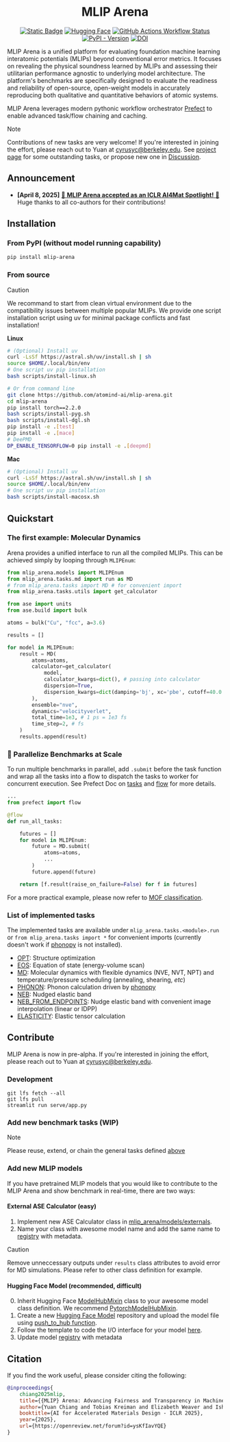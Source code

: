 <div align="center">
    <h1>MLIP Arena</h1>
    <a href="https://openreview.net/forum?id=ysKfIavYQE#discussion"><img alt="Static Badge" src="https://img.shields.io/badge/ICLR-AI4Mat-blue"></a>
    <a href="https://huggingface.co/spaces/atomind/mlip-arena"><img src="https://img.shields.io/badge/%F0%9F%A4%97%20Hugging%20Face-Space-blue" alt="Hugging Face"></a>
    <a href="https://github.com/atomind-ai/mlip-arena/actions"><img alt="GitHub Actions Workflow Status" src="https://img.shields.io/github/actions/workflow/status/atomind-ai/mlip-arena/test.yaml"></a>
    <a href="https://pypi.org/project/mlip-arena/"><img alt="PyPI - Version" src="https://img.shields.io/pypi/v/mlip-arena"></a>
    <a href="https://zenodo.org/doi/10.5281/zenodo.13704399"><img src="https://zenodo.org/badge/776930320.svg" alt="DOI"></a>
    <!-- <a href="https://discord.gg/W8WvdQtT8T"><img alt="Discord" src="https://img.shields.io/discord/1299613474820984832?logo=discord"> -->
</a>
</div>

MLIP Arena is a unified platform for evaluating foundation machine learning interatomic potentials (MLIPs) beyond conventional error metrics. It focuses on revealing the physical soundness learned by MLIPs and assessing their utilitarian performance agnostic to underlying model architecture. The platform's benchmarks are specifically designed to evaluate the readiness and reliability of open-source, open-weight models in accurately reproducing both qualitative and quantitative behaviors of atomic systems.

MLIP Arena leverages modern pythonic workflow orchestrator [Prefect](https://www.prefect.io/) to enable advanced task/flow chaining and caching.

> [!NOTE]
> Contributions of new tasks are very welcome! If you're interested in joining the effort, please reach out to Yuan at [cyrusyc@berkeley.edu](mailto:cyrusyc@berkeley.edu). See [project page](https://github.com/orgs/atomind-ai/projects/1) for some outstanding tasks, or propose new one in [Discussion](https://github.com/atomind-ai/mlip-arena/discussions/new?category=ideas).

## Announcement

- **[April 8, 2025]** [🎉 **MLIP Arena accepted as an ICLR AI4Mat Spotlight!** 🎉](https://openreview.net/forum?id=ysKfIavYQE#discussion) Huge thanks to all co-authors for their contributions!


## Installation

### From PyPI (without model running capability)

```bash
pip install mlip-arena
```

### From source

> [!CAUTION] 
> We recommand to start from clean virtual environment due to the compatibility issues between multiple popular MLIPs. We provide one script installation script using uv for minimal package conflicts and fast installation!

**Linux**

```bash
# (Optional) Install uv
curl -LsSf https://astral.sh/uv/install.sh | sh
source $HOME/.local/bin/env
# One script uv pip installation
bash scripts/install-linux.sh
```

```bash
# Or from command line
git clone https://github.com/atomind-ai/mlip-arena.git
cd mlip-arena
pip install torch==2.2.0
bash scripts/install-pyg.sh
bash scripts/install-dgl.sh
pip install -e .[test]
pip install -e .[mace]
# DeePMD
DP_ENABLE_TENSORFLOW=0 pip install -e .[deepmd]
```

**Mac**

```bash
# (Optional) Install uv
curl -LsSf https://astral.sh/uv/install.sh | sh
source $HOME/.local/bin/env
# One script uv pip installation
bash scripts/install-macosx.sh
```

## Quickstart

### The first example: Molecular Dynamics

Arena provides a unified interface to run all the compiled MLIPs. This can be achieved simply by looping through `MLIPEnum`:

```python
from mlip_arena.models import MLIPEnum
from mlip_arena.tasks.md import run as MD 
# from mlip_arena.tasks import MD # for convenient import
from mlip_arena.tasks.utils import get_calculator

from ase import units
from ase.build import bulk

atoms = bulk("Cu", "fcc", a=3.6)

results = []

for model in MLIPEnum:
    result = MD(
        atoms=atoms,
        calculator=get_calculator(
            model,
            calculator_kwargs=dict(), # passing into calculator
            dispersion=True,
            dispersion_kwargs=dict(damping='bj', xc='pbe', cutoff=40.0 * units.Bohr), # passing into TorchDFTD3Calculator
        ),
        ensemble="nve",
        dynamics="velocityverlet",
        total_time=1e3, # 1 ps = 1e3 fs
        time_step=2, # fs
    )
    results.append(result)
```

### 🚀 Parallelize Benchmarks at Scale

To run multiple benchmarks in parallel, add `.submit` before the task function and wrap all the tasks into a flow to dispatch the tasks to worker for concurrent execution. See Prefect Doc on [tasks](https://docs.prefect.io/v3/develop/write-tasks) and [flow](https://docs.prefect.io/v3/develop/write-flows) for more details.

```python
...
from prefect import flow

@flow
def run_all_tasks:

    futures = []
    for model in MLIPEnum:
        future = MD.submit(
            atoms=atoms,
            ...
        )
        future.append(future)

    return [f.result(raise_on_failure=False) for f in futures]
```

For a more practical example, please now refer to [MOF classification](../examples/mof/classification/classification.py).

### List of implemented tasks

The implemented tasks are available under `mlip_arena.tasks.<module>.run` or `from mlip_arena.tasks import *` for convenient imports (currently doesn't work if [phonopy](https://phonopy.github.io/phonopy/install.html) is not installed).

- [OPT](../mlip_arena/tasks/optimize.py#L56): Structure optimization
- [EOS](../mlip_arena/tasks/eos.py#L42): Equation of state (energy-volume scan)
- [MD](../mlip_arena/tasks/md.py#L200): Molecular dynamics with flexible dynamics (NVE, NVT, NPT) and temperature/pressure scheduling (annealing, shearing, *etc*)
- [PHONON](../mlip_arena/tasks/phonon.py#L110): Phonon calculation driven by [phonopy](https://phonopy.github.io/phonopy/install.html)
- [NEB](../mlip_arena/tasks/neb.py#L96): Nudged elastic band
- [NEB_FROM_ENDPOINTS](../mlip_arena/tasks/neb.py#L164): Nudge elastic band with convenient image interpolation (linear or IDPP)
- [ELASTICITY](../mlip_arena/tasks/elasticity.py#L78): Elastic tensor calculation

## Contribute

MLIP Arena is now in pre-alpha. If you're interested in joining the effort, please reach out to Yuan at [cyrusyc@berkeley.edu](mailto:cyrusyc@berkeley.edu). 

### Development

```
git lfs fetch --all
git lfs pull
streamlit run serve/app.py
```

### Add new benchmark tasks (WIP)

> [!NOTE]
> Please reuse, extend, or chain the general tasks defined [above](#list-of-implemented-tasks)

<!-- 1. Follow the task template to implement the task class and upload the script along with metadata to the MLIP Arena [here](../mlip_arena/tasks/README.md).
1. Code a benchmark script to evaluate the performance of your model on the task. The script should be able to load the model and the dataset, and output the evaluation metrics. -->

### Add new MLIP models 

If you have pretrained MLIP models that you would like to contribute to the MLIP Arena and show benchmark in real-time, there are two ways:

#### External ASE Calculator (easy)

1. Implement new ASE Calculator class in [mlip_arena/models/externals](../mlip_arena/models/externals). 
2. Name your class with awesome model name and add the same name to [registry](../mlip_arena/models/registry.yaml) with metadata.

> [!CAUTION] 
> Remove unneccessary outputs under `results` class attributes to avoid error for MD simulations. Please refer to other class definition for example.

#### Hugging Face Model (recommended, difficult)

0. Inherit Hugging Face [ModelHubMixin](https://huggingface.co/docs/huggingface_hub/en/package_reference/mixins) class to your awesome model class definition. We recommend [PytorchModelHubMixin](https://huggingface.co/docs/huggingface_hub/en/package_reference/mixins#huggingface_hub.PyTorchModelHubMixin).
1. Create a new [Hugging Face Model](https://huggingface.co/new) repository and upload the model file using [push_to_hub function](https://huggingface.co/docs/huggingface_hub/en/package_reference/mixins#huggingface_hub.ModelHubMixin.push_to_hub).
2. Follow the template to code the I/O interface for your model [here](../mlip_arena/models/README.md). 
3. Update model [registry](../mlip_arena/models/registry.yaml) with metadata

<!-- > [!NOTE] 
> CPU benchmarking will be performed automatically. Due to the limited amount GPU compute, if you would like to be considered for GPU benchmarking, please create a pull request to demonstrate the offline performance of your model (published paper or preprint). We will review and select the models to be benchmarked on GPU. -->

<!-- ### Add new datasets

The "ultimate" goal is to compile the copies of all the open data in a unified format for lifelong learning with [Hugging Face Auto-Train](https://huggingface.co/docs/hub/webhooks-guide-auto-retrain). 

1. Create a new [Hugging Face Dataset](https://huggingface.co/new-dataset) repository and upload the reference data (e.g. DFT, AIMD, experimental measurements such as RDF).

#### Single-point density functional theory calculations

- [ ] MPTrj
- [ ] [Alexandria](https://huggingface.co/datasets/atomind/alexandria)
- [ ] QM9
- [ ] SPICE

#### Molecular dynamics calculations

- [ ] [MD17](http://www.sgdml.org/#datasets)
- [ ] [MD22](http://www.sgdml.org/#datasets) -->


## Citation

If you find the work useful, please consider citing the following:

```bibtex
@inproceedings{
    chiang2025mlip,
    title={{MLIP} Arena: Advancing Fairness and Transparency in Machine Learning Interatomic Potentials through an Open and Accessible Benchmark Platform},
    author={Yuan Chiang and Tobias Kreiman and Elizabeth Weaver and Ishan Amin and Matthew Kuner and Christine Zhang and Aaron Kaplan and Daryl Chrzan and Samuel M Blau and Aditi S. Krishnapriyan and Mark Asta},
    booktitle={AI for Accelerated Materials Design - ICLR 2025},
    year={2025},
    url={https://openreview.net/forum?id=ysKfIavYQE}
}
```